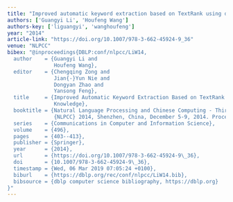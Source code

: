 ```yaml
---
title: "Improved automatic keyword extraction based on TextRank using domain knowledge"
authors: ['Guangyi Li', 'Houfeng Wang']
authors-key: ['liguangyi', 'wanghoufeng']
year: "2014"
article-link: "https://doi.org/10.1007/978-3-662-45924-9_36"
venue: "NLPCC"
bibex: "@inproceedings{DBLP:conf/nlpcc/LiW14,
  author    = {Guangyi Li and
               Houfeng Wang},
  editor    = {Chengqing Zong and
               Jian{-}Yun Nie and
               Dongyan Zhao and
               Yansong Feng},
  title     = {Improved Automatic Keyword Extraction Based on TextRank Using Domain
               Knowledge},
  booktitle = {Natural Language Processing and Chinese Computing - Third {CCF} Conference,
               {NLPCC} 2014, Shenzhen, China, December 5-9, 2014. Proceedings},
  series    = {Communications in Computer and Information Science},
  volume    = {496},
  pages     = {403--413},
  publisher = {Springer},
  year      = {2014},
  url       = {https://doi.org/10.1007/978-3-662-45924-9\_36},
  doi       = {10.1007/978-3-662-45924-9\_36},
  timestamp = {Wed, 06 Mar 2019 07:05:24 +0100},
  biburl    = {https://dblp.org/rec/conf/nlpcc/LiW14.bib},
  bibsource = {dblp computer science bibliography, https://dblp.org}
}"
---
```


